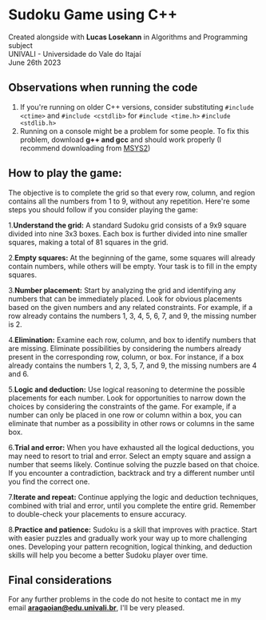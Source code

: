 # Sudoku Game using **C++**

Created alongside with **Lucas Losekann** in Algorithms and Programming subject <br />
UNIVALI - Universidade do Vale do Itajaí <br />
June 26th 2023 <br />

## Observations when running the code
1. If you're running on older C++ versions, consider substituting `#include <ctime>` and `#include <cstdlib>` for `#include <time.h>` `#include <stdlib.h>`
2. Running on a console might be a problem for some people. To fix this problem, download **g++ and gcc** and should work properly (I recommend downloading from [MSYS2](https://www.msys2.org/))
## How to play the game:
 The objective is to complete the grid so that every row, column, and region contains all the numbers from 1 to 9, without any repetition. Here're some steps you should follow if you consider playing the game:
 
1.**Understand the grid:** A standard Sudoku grid consists of a 9x9 square divided into nine 3x3 boxes. Each box is further divided into nine smaller squares, making a total of 81 squares in the grid.

2.**Empty squares:** At the beginning of the game, some squares will already contain numbers, while others will be empty. Your task is to fill in the empty squares.

3.**Number placement:** Start by analyzing the grid and identifying any numbers that can be immediately placed. Look for obvious placements based on the given numbers and any related constraints. For example, if a row already contains the numbers 1, 3, 4, 5, 6, 7, and 9, the missing number is 2.

4.**Elimination:** Examine each row, column, and box to identify numbers that are missing. Eliminate possibilities by considering the numbers already present in the corresponding row, column, or box. For instance, if a box already contains the numbers 1, 2, 3, 5, 7, and 9, the missing numbers are 4 and 6.

5.**Logic and deduction:** Use logical reasoning to determine the possible placements for each number. Look for opportunities to narrow down the choices by considering the constraints of the game. For example, if a number can only be placed in one row or column within a box, you can eliminate that number as a possibility in other rows or columns in the same box.

6.**Trial and error:** When you have exhausted all the logical deductions, you may need to resort to trial and error. Select an empty square and assign a number that seems likely. Continue solving the puzzle based on that choice. If you encounter a contradiction, backtrack and try a different number until you find the correct one.

7.**Iterate and repeat:** Continue applying the logic and deduction techniques, combined with trial and error, until you complete the entire grid. Remember to double-check your placements to ensure accuracy.

8.**Practice and patience:** Sudoku is a skill that improves with practice. Start with easier puzzles and gradually work your way up to more challenging ones. Developing your pattern recognition, logical thinking, and deduction skills will help you become a better Sudoku player over time.

## Final considerations
For any further problems in the code do not hesite to contact me in my email **aragaoian@edu.univali.br**, I'll be very pleased.
